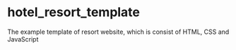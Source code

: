 # hotel_resort_template
The example template of resort website, which is consist of HTML, CSS and JavaScript
